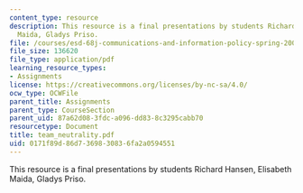 ```yaml
---
content_type: resource
description: This resource is a final presentations by students Richard Hansen, Elisabeth
  Maida, Gladys Priso.
file: /courses/esd-68j-communications-and-information-policy-spring-2006/0171f89d86d7369830836fa2a0594551_team_neutrality.pdf
file_size: 136620
file_type: application/pdf
learning_resource_types:
- Assignments
license: https://creativecommons.org/licenses/by-nc-sa/4.0/
ocw_type: OCWFile
parent_title: Assignments
parent_type: CourseSection
parent_uid: 87a62d08-3fdc-a096-dd83-8c3295cabb70
resourcetype: Document
title: team_neutrality.pdf
uid: 0171f89d-86d7-3698-3083-6fa2a0594551
---
```

This resource is a final presentations by students Richard Hansen, Elisabeth Maida, Gladys Priso.